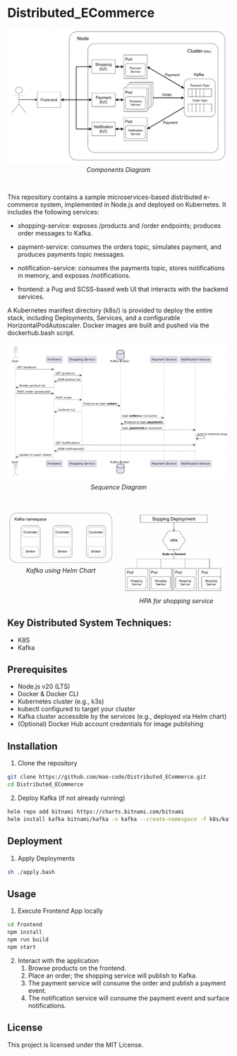 # Distributed_ECommerce
<div align="center">
  <img src="assets/component.png" alt="component" width="600"s/>
  <div><em>Components Diagram</em></div>
</div>

&nbsp; &nbsp;

This repository contains a sample microservices-based distributed e-commerce system, implemented in Node.js and deployed on Kubernetes. It includes the following services:

* shopping-service: exposes /products and /order endpoints; produces order messages to Kafka.
* payment-service: consumes the orders topic, simulates payment, and produces payments topic messages.
* notification-service: consumes the payments topic, stores notifications in memory, and exposes /notifications.

* frontend: a Pug and SCSS-based web UI that interacts with the backend services.

A Kubernetes manifest directory (k8s/) is provided to deploy the entire stack, including Deployments, Services, and a configurable HorizontalPodAutoscaler. Docker images are built and pushed via the dockerhub.bash script.

<div align="center">
  <img src="assets/sequence.png" alt="sequence"/ width="600">
  <div><em>Sequence Diagram</em></div>
</div>

&nbsp; &nbsp;

<div style="display: flex; justify-content: center; gap: 20px;">
  <div>
    <img src="assets/kafka.png" alt="kafks"/ width="300">
    <div style="text-align:center"><em>Kafka using Helm Chart</em></div>
  </div>
  <div>
    <img src="assets/hpa.png" alt="HPA"/ width="300">
    <div style="text-align:center"><em>HPA for shopping service</em></div>
  </div>
</div>

## Key Distributed System Techniques:
* K8S
* Kafka

## Prerequisites
* Node.js v20 (LTS)
* Docker & Docker CLI
* Kubernetes cluster (e.g., k3s)
* kubectl configured to target your cluster
* Kafka cluster accessible by the services (e.g., deployed via Helm chart)
* (Optional) Docker Hub account credentials for image publishing

## Installation
1. Clone the repository
```bash
git clone https://github.com/mao-code/Distributed_ECommerce.git
cd Distributed_ECommerce
```

2. Deploy Kafka (if not already running)
```bash
helm repo add bitnami https://charts.bitnami.com/bitnami
helm install kafka bitnami/kafka -n kafka --create-namespace -f k8s/kafka-values.yaml
```

## Deployment
1. Apply Deployments
```bash
sh ./apply.bash
```

## Usage
1. Execute Frontend App locally
```bash
cd frontend
npm install
npm run build
npm start
```

2. Interact with the application
   1. Browse products on the frontend.
   2. Place an order; the shopping service will publish to Kafka.
   3. The payment service will consume the order and publish a payment event.
   4. The notification service will consume the payment event and surface notifications.

## License
This project is licensed under the MIT License.